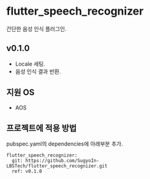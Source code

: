 # flutter_speech_recognizer

간단한 음성 인식 플러그인.

## v0.1.0
 - Locale 세팅.
 - 음성 인식 결과 반환.
 
## 지원 OS
 - AOS

## 프로젝트에 적용 방법

pubspec.yaml의 dependencies에 아래부분 추가.

```
flutter_speech_recognizer:
  git: https://github.com/SugyoIn-LBSTech/flutter_speech_recognizer.git
  ref: v0.1.0
```
